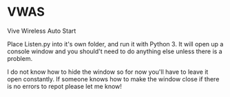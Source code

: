 # VWAS
Vive Wireless Auto Start

Place Listen.py into it's own folder, and run it with Python 3.  It will open up a console window and you should't need to do anything else unless there is a problem.

I do not know how to hide the window so for now you'll have to leave it open constantly.  If someone knows how to make the window close if there is no errors to repot please let me know!